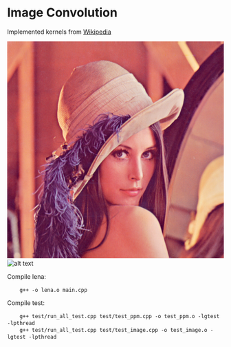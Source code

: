 # Image Convolution

Implemented kernels from [Wikipedia](https://en.wikipedia.org/wiki/Kernel_(image_processing))

![alt text](https://github.com/Marco-DG/UniProject-ImageConvolution/blob/main/readme_rsc/Identity.png?raw=true)
![alt text](https://github.com/Marco-DG/UniProject-ImageConvolution/blob/main/lena.ppm?raw=true)


Compile lena:
```
    g++ -o lena.o main.cpp
```
Compile test:
```
    g++ test/run_all_test.cpp test/test_ppm.cpp -o test_ppm.o -lgtest -lpthread
    g++ test/run_all_test.cpp test/test_image.cpp -o test_image.o -lgtest -lpthread
```

